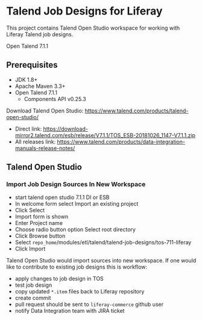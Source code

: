 # Talend Job Designs for Liferay

This project contains Talend Open Studio workspace for working with Liferay Talend job designs.

Open Talend 7.1.1

## Prerequisites

* JDK 1.8+
* Apache Maven 3.3+
* Open Talend 7.1.1
	* Components API v0.25.3

Download Talend Open Studio: https://www.talend.com/products/talend-open-studio/
* Direct link: https://download-mirror2.talend.com/esb/release/V7.1.1/TOS_ESB-20181026_1147-V7.1.1.zip
* All releases link: https://www.talend.com/products/data-integration-manuals-release-notes/

## Talend Open Studio

### Import Job Design Sources In New Workspace

* start talend open studio 7.1.1 DI or ESB
* In welcome form select Import an existing project
* Click Select
* Import form is shown
* Enter Project name
* Choose radio button option Select root directory
* Click Browse button
* Select `repo_home`/modules/etl/talend/talend-job-designs/tos-711-liferay
* Click Import

Talend Open Studio would import sources into new workspace. If one would like to contribute to existing job designs this is workflow:
* apply changes to job design in TOS
* test job design
* copy updated `*.item` files back to Liferay repository
* create commit
* pull request should be sent to `liferay-commerce` github user
* notify Data Integration team with JIRA ticket